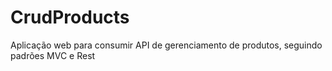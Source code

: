 # CrudProducts
 Aplicação web para consumir API de gerenciamento de produtos, seguindo padrões MVC e Rest
